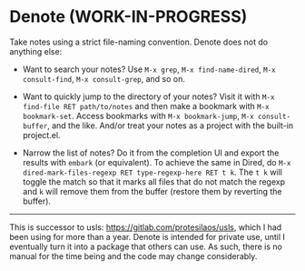 # Denote (WORK-IN-PROGRESS)

Take notes using a strict file-naming convention.  Denote does not do
anything else:

- Want to search your notes?  Use `M-x grep`, `M-x find-name-dired`,
  `M-x consult-find`, `M-x consult-grep`, and so on.

- Want to quickly jump to the directory of your notes?  Visit it with
  `M-x find-file RET path/to/notes` and then make a bookmark with `M-x
  bookmark-set`.  Access bookmarks with `M-x bookmark-jump`, `M-x
  consult-buffer`, and the like.  And/or treat your notes as a project
  with the built-in project.el.

- Narrow the list of notes?  Do it from the completion UI and export the
  results with `embark` (or equivalent).  To achieve the same in Dired,
  do `M-x dired-mark-files-regexp RET type-regexp-here RET t k`.  The `t
  k` will toggle the match so that it marks all files that do not match
  the regexp and `k` will remove them from the buffer (restore them by
  reverting the buffer).

* * *

This is successor to usls: <https://gitlab.com/protesilaos/usls>, which
I had been using for more than a year.  Denote is intended for private
use, until I eventually turn it into a package that others can use.  As
such, there is no manual for the time being and the code may change
considerably.


